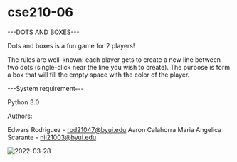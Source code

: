 # cse210-06

---DOTS AND BOXES---

Dots and boxes is a fun game for 2 players!

The rules are well-known: each player gets to create a new line between two dots (single-click near the line you wish to create). 
The purpose is form a box that will fill the empty space with the color of the player.

---System requirement---

Python 3.0

Authors:

Edwars Rodriguez - rod21047@byui.edu 
Aaron Calahorra 
Maria Angelica Scarante - nil21003@byui.edu

![2022-03-28](https://user-images.githubusercontent.com/94999528/160502988-c1989587-ab6b-49d4-b461-653a31a9ac56.png)
